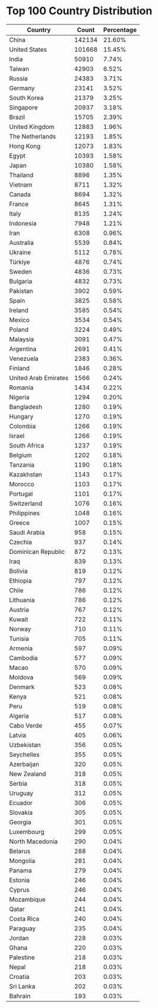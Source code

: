# Top 100 Country Distribution
| Country | Count | Percentage |
|----|----|----|
| China | 142134 | 21.60% |
| United States | 101668 | 15.45% |
| India | 50910 | 7.74% |
| Taiwan | 42903 | 6.52% |
| Russia | 24383 | 3.71% |
| Germany | 23141 | 3.52% |
| South Korea | 21379 | 3.25% |
| Singapore | 20937 | 3.18% |
| Brazil | 15705 | 2.39% |
| United Kingdom | 12883 | 1.96% |
| The Netherlands | 12193 | 1.85% |
| Hong Kong | 12073 | 1.83% |
| Egypt | 10393 | 1.58% |
| Japan | 10380 | 1.58% |
| Thailand | 8896 | 1.35% |
| Vietnam | 8711 | 1.32% |
| Canada | 8694 | 1.32% |
| France | 8645 | 1.31% |
| Italy | 8135 | 1.24% |
| Indonesia | 7948 | 1.21% |
| Iran | 6308 | 0.96% |
| Australia | 5539 | 0.84% |
| Ukraine | 5112 | 0.78% |
| Türkiye | 4876 | 0.74% |
| Sweden | 4836 | 0.73% |
| Bulgaria | 4832 | 0.73% |
| Pakistan | 3902 | 0.59% |
| Spain | 3825 | 0.58% |
| Ireland | 3585 | 0.54% |
| Mexico | 3534 | 0.54% |
| Poland | 3224 | 0.49% |
| Malaysia | 3091 | 0.47% |
| Argentina | 2691 | 0.41% |
| Venezuela | 2383 | 0.36% |
| Finland | 1846 | 0.28% |
| United Arab Emirates | 1566 | 0.24% |
| Romania | 1434 | 0.22% |
| Nigeria | 1294 | 0.20% |
| Bangladesh | 1280 | 0.19% |
| Hungary | 1270 | 0.19% |
| Colombia | 1266 | 0.19% |
| Israel | 1266 | 0.19% |
| South Africa | 1237 | 0.19% |
| Belgium | 1202 | 0.18% |
| Tanzania | 1190 | 0.18% |
| Kazakhstan | 1143 | 0.17% |
| Morocco | 1103 | 0.17% |
| Portugal | 1101 | 0.17% |
| Switzerland | 1076 | 0.16% |
| Philippines | 1048 | 0.16% |
| Greece | 1007 | 0.15% |
| Saudi Arabia | 958 | 0.15% |
| Czechia | 937 | 0.14% |
| Dominican Republic | 872 | 0.13% |
| Iraq | 839 | 0.13% |
| Bolivia | 819 | 0.12% |
| Ethiopia | 797 | 0.12% |
| Chile | 786 | 0.12% |
| Lithuania | 786 | 0.12% |
| Austria | 767 | 0.12% |
| Kuwait | 722 | 0.11% |
| Norway | 710 | 0.11% |
| Tunisia | 705 | 0.11% |
| Armenia | 597 | 0.09% |
| Cambodia | 577 | 0.09% |
| Macao | 570 | 0.09% |
| Moldova | 569 | 0.09% |
| Denmark | 523 | 0.08% |
| Kenya | 521 | 0.08% |
| Peru | 519 | 0.08% |
| Algeria | 517 | 0.08% |
| Cabo Verde | 455 | 0.07% |
| Latvia | 405 | 0.06% |
| Uzbekistan | 356 | 0.05% |
| Seychelles | 355 | 0.05% |
| Azerbaijan | 320 | 0.05% |
| New Zealand | 318 | 0.05% |
| Serbia | 318 | 0.05% |
| Uruguay | 312 | 0.05% |
| Ecuador | 306 | 0.05% |
| Slovakia | 305 | 0.05% |
| Georgia | 301 | 0.05% |
| Luxembourg | 299 | 0.05% |
| North Macedonia | 290 | 0.04% |
| Belarus | 288 | 0.04% |
| Mongolia | 281 | 0.04% |
| Panama | 279 | 0.04% |
| Estonia | 246 | 0.04% |
| Cyprus | 246 | 0.04% |
| Mozambique | 244 | 0.04% |
| Qatar | 241 | 0.04% |
| Costa Rica | 240 | 0.04% |
| Paraguay | 235 | 0.04% |
| Jordan | 228 | 0.03% |
| Ghana | 220 | 0.03% |
| Palestine | 218 | 0.03% |
| Nepal | 218 | 0.03% |
| Croatia | 203 | 0.03% |
| Sri Lanka | 202 | 0.03% |
| Bahrain | 193 | 0.03% |

